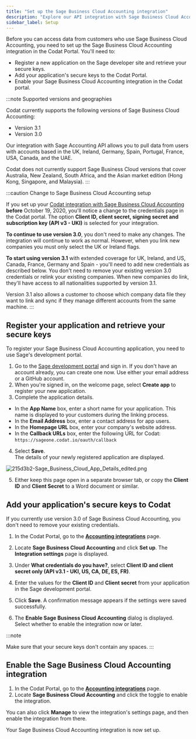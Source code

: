 ```yaml
---
title: "Set up the Sage Business Cloud Accounting integration"
description: "Explore our API integration with Sage Business Cloud Accounting."
sidebar_label: Setup
---
```


Before you can access data from customers who use Sage Business Cloud Accounting, you need to set up the Sage Business Cloud Accounting integration in the Codat Portal. You'll need to:

- Register a new application on the Sage developer site and retrieve your secure keys.
- Add your application's secure keys to the Codat Portal.
- Enable your Sage Business Cloud Accounting integration in the Codat portal.

:::note Supported versions and geographies

Codat currently supports the following versions of Sage Business Cloud Accounting:

- Version 3.1
- Version 3.0

Our integration with Sage Accounting API allows you to pull data from users with accounts based in the UK, Ireland, Germany, Spain, Portugal, France, USA, Canada, and the UAE.

Codat does not currently support Sage Business Cloud versions that cover Australia, New Zealand, South Africa, and the Asian market edition (Hong Kong, Singapore, and Malaysia).
:::

:::caution Change to Sage Business Cloud Accounting setup

If you set up your [Codat integration with Sage Business Cloud Accounting](/integrations/accounting/sagebusinesscloud/accounting-sagebusinesscloud) **before** October 19, 2020, you'll notice a change to the credentials page in the Codat portal. The option **Client ID, client secret, signing secret and subscription key (API v3 - UKI)** is selected for your integration.

**To continue to use version 3.0**, you don't need to make any changes. The integration will continue to work as normal. However, when you link new companies you must only select the UK or Ireland flags.

**To start using version 3.1** with extended coverage for UK, Ireland, and US, Canada, France, Germany and Spain - you'll need to add new credentials as described below. You don't need to remove your existing version 3.0 credentials or relink your existing companies. When new companies do link, they'll have access to all nationalities supported by version 3.1.

Version 3.1 also allows a customer to choose which company data file they want to link and sync if they manage different accounts from the same machine.
:::

## Register your application and retrieve your secure keys

To register your Sage Business Cloud Accounting application, you need to use Sage's development portal.

1. Go to the <a className="external"  href="https://developerselfservice.sageone.com/session/new" target="_blank">Sage development portal</a> and sign in. If you don't have an account already, you can create one now. Use either your email address or a GitHub account.
2. When you're signed in, on the welcome page, select **Create app** to register your new application.
3. Complete the application details.

- In the **App Name** box, enter a short name for your application. This name is displayed to your customers during the linking process.
- In the **Email Address** box, enter a contact address for app users.
- In the **Homepage URL** box, enter your company's website address.
- In the **Callback URLs** box, enter the following URL for Codat: `https://sageone.codat.io/oauth/callback`

4. Select **Save**.  
   The details of your newly registered application are displayed.

![](/img/old/f7ebfa6-215d3b2-Sage_Business_Cloud_App_Details_edited.png "215d3b2-Sage_Business_Cloud_App_Details_edited.png")

5. Either keep this page open in a separate browser tab, or copy the **Client ID** and **Client Secret** to a Word document or similar.

## Add your application's secure keys to Codat

If you currently use version 3.0 of Sage Business Cloud Accounting, you don't need to remove your existing credentials.

1. In the Codat Portal, go to the <a className="external" href="https://app.codat.io/settings/integrations/accounting" target="_blank">**Accounting integrations**</a> page.

2. Locate **Sage Business Cloud Accounting** and click **Set up**. The **Integration settings** page is displayed.

3. Under **What credentials do you have?**, select **Client ID and client secret only (API v3.1 - UKI, US, CA, DE, ES, FR)**.

4. Enter the values for the **Client ID** and **Client secret** from your application in the Sage development portal.

5. Click **Save**. A confirmation message appears if the settings were saved successfully.

6. The **Enable Sage Business Cloud Accounting** dialog is displayed. Select whether to enable the integration now or later.

:::note

Make sure that your secure keys don't contain any spaces.
:::

## Enable the Sage Business Cloud Accounting integration

1. In the Codat Portal, go to the <a className="external" href="https://app.codat.io/settings/integrations/accounting" target="blank">**Accounting integrations**</a> page.
2. Locate **Sage Business Cloud Accounting** and click the toggle to enable the integration.

You can also click **Manage** to view the integration's settings page, and then enable the integration from there.

Your Sage Business Cloud Accounting integration is now set up.
